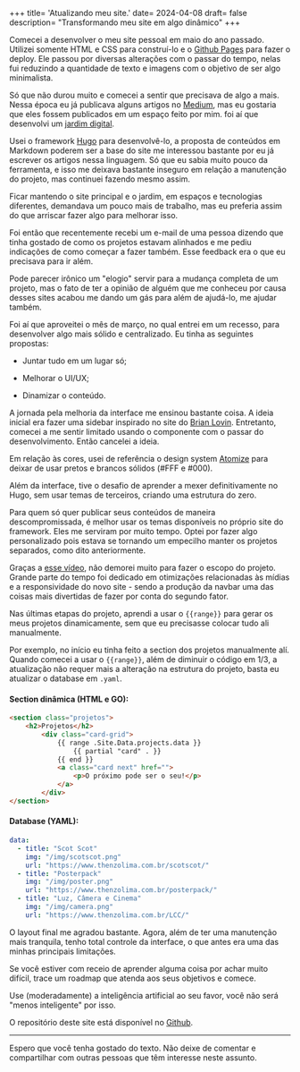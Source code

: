 +++
title= 'Atualizando meu site.'
date= 2024-04-08
draft= false
description= "Transformando meu site em algo dinâmico" 
+++

Comecei a desenvolver o meu site pessoal em maio do ano passado. Utilizei somente HTML e CSS para construí-lo e o [Github Pages](https://pages.github.com/) para fazer o deploy. Ele passou por diversas alterações com o passar do tempo, nelas fui reduzindo a quantidade de texto e imagens com o objetivo de ser algo minimalista.

Só que não durou muito e comecei a sentir que precisava de algo a mais. Nessa época eu já publicava alguns artigos no [Medium](https://medium.com/), mas eu gostaria que eles fossem publicados em um espaço feito por mim. foi aí que desenvolvi um [jardim digital](https://maggieappleton.com/garden-history).

Usei o framework [Hugo](https://gohugo.io/) para desenvolvê-lo, a proposta de conteúdos em Markdown poderem ser a base do site me interessou bastante por eu já escrever os artigos nessa linguagem. Só que eu sabia muito pouco da ferramenta, e isso me deixava bastante inseguro em relação a manutenção do projeto, mas continuei fazendo mesmo assim.

Ficar mantendo o site principal e o jardim, em espaços e tecnologias diferentes, demandava um pouco mais de trabalho, mas eu preferia assim do que arriscar fazer algo para melhorar isso.

Foi então que recentemente recebi um e-mail de uma pessoa dizendo que tinha gostado de como os projetos estavam alinhados e me pediu indicações de como começar a fazer também. Esse feedback era o que eu precisava para ir além.

Pode parecer irônico um "elogio" servir para a mudança completa de um projeto, mas o fato de ter a opinião de alguém que me conheceu por causa desses sites acabou me dando um gás para além de ajudá-lo, me ajudar também.

Foi aí que aproveitei o mês de março, no qual entrei em um recesso, para desenvolver algo mais sólido e centralizado. Eu tinha as seguintes propostas:

- Juntar tudo em um lugar só;

- Melhorar o UI/UX;

- Dinamizar o conteúdo.

A jornada pela melhoria da interface me ensinou bastante coisa. A ideia inicial era fazer uma sidebar inspirado no site do [Brian Lovin](https://brianlovin.com/). Entretanto, comecei a me sentir limitado usando o componente com o passar do desenvolvimento. Então cancelei a ideia.

Em relação às cores, usei de referência o design system [Atomize](https://atomizedesign.com/) para deixar de usar pretos e brancos sólidos (#FFF e #000).

Além da interface, tive o desafio de aprender a mexer definitivamente no Hugo, sem usar temas de terceiros, criando uma estrutura do zero.

Para quem só quer publicar seus conteúdos de maneira descompromissada, é melhor usar os temas disponíveis no próprio site do framework. Eles me serviram por muito tempo. Optei por fazer algo personalizado pois estava se tornando um empecilho manter os projetos separados, como dito anteriormente.

Graças a [esse vídeo](https://www.youtube.com/watch?v=6BRZ-yHjYwo), não demorei muito para fazer o escopo do projeto. Grande parte do tempo foi dedicado em otimizações relacionadas às mídias e a responsividade do novo site - sendo a produção da navbar uma das coisas mais divertidas de fazer por conta do segundo fator.

Nas últimas etapas do projeto, aprendi a usar o  `{{range}}`  para gerar os meus projetos dinamicamente, sem que eu precisasse colocar tudo ali manualmente.

Por exemplo, no início eu tinha feito a section dos projetos manualmente alí. Quando comecei a usar o `{{range}}`, além de diminuir o código em 1/3, a atualização não requer mais a alteração na estrutura do projeto, basta eu atualizar o database em `.yaml`.

#### Section dinâmica (HTML e GO):

```html {id="codeblock" lineNos=inline tabWidth=2}
<section class="projetos">
    <h2>Projetos</h2>
        <div class="card-grid">
            {{ range .Site.Data.projects.data }}
                {{ partial "card" . }}
            {{ end }}
            <a class="card next" href="">
                <p>O próximo pode ser o seu!</p>
            </a>
        </div>  
</section>
```

#### Database (YAML):

```yaml {lineNos=inline tabWidth=2}
data:
  - title: "Scot Scot"
    img: "/img/scotscot.png"
    url: "https://www.thenzolima.com.br/scotscot/"
  - title: "Posterpack"
    img: "/img/poster.png"
    url: "https://www.thenzolima.com.br/posterpack/"
  - title: "Luz, Câmera e Cinema"
    img: "/img/camera.png"
    url: "https://www.thenzolima.com.br/LCC/"
```

O layout final me agradou bastante. Agora, além de ter uma manutenção mais tranquila, tenho total controle da interface, o que antes era uma das minhas principais limitações.

Se você estiver com receio de aprender alguma coisa por achar muito difícil, trace um roadmap que atenda aos seus objetivos e comece.

Use (moderadamente) a inteligência artificial ao seu favor, você não será "menos inteligente" por isso.

O repositório deste site está disponível no [Github](https://github.com/thenzolima/thenzolima.com.br).

---

Espero que você tenha gostado do texto. Não deixe de comentar e compartilhar com outras pessoas que têm interesse neste assunto.
